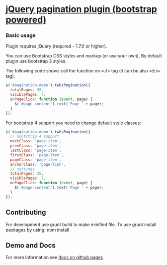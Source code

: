 # [jQuery pagination plugin (bootstrap powered)](http://esimakin.github.io/twbs-pagination/)

### Basic usage ###

Plugin requires jQuery (required - 1.7.0 or higher).

You can use Bootstrap CSS styles and markup (or use your own). By default plugin use bootstrap 3 styles.

The following code shows call the function on `<ul>` tag (it can be also `<div>` tag).

```javascript
$('#pagination-demo').twbsPagination({
  totalPages: 35,
  visiblePages: 7,
  onPageClick: function (event, page) {
    $('#page-content').text('Page ' + page);
  }
});
```

For bootstrap 4 support you need to change default style classes:

```javascript
$('#pagination-demo').twbsPagination({
  // bootstrap 4 support
  nextClass: 'page-item',
  prevClass: 'page-item',
  lastClass: 'page-item',
  firstClass: 'page-item',
  pageClass: 'page-item',
  anchorClass: 'page-link',
  // settings
  totalPages: 35,
  visiblePages: 7,
  onPageClick: function (event, page) {
    $('#page-content').text('Page ' + page);
  }
});
```

## Contributing
For development use grunt build to make minified file.
To use grunt install packages by using: npm install

## Demo and Docs
For more information see [docs on github pages](http://esimakin.github.io/twbs-pagination/)
